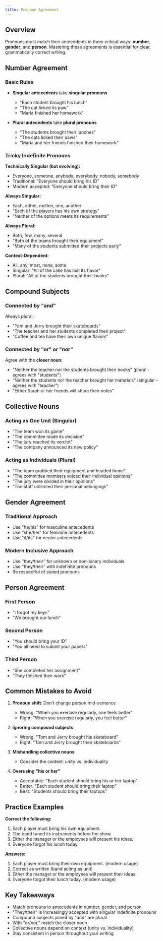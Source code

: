 ```yaml
---
title: Pronoun Agreement
---
```


## Overview
Pronouns must match their antecedents in three critical ways: **number**, **gender**, and **person**. Mastering these agreements is essential for clear, grammatically correct writing.

## Number Agreement

### Basic Rules
- **Singular antecedents** take **singular pronouns**
  - "Each student brought his lunch"
  - "The cat licked its paw"
  - "Maria finished her homework"

- **Plural antecedents** take **plural pronouns**
  - "The students brought their lunches"
  - "The cats licked their paws"
  - "Maria and her friends finished their homework"

### Tricky Indefinite Pronouns

**Technically Singular (but evolving):**
- Everyone, someone, anybody, everybody, nobody, somebody
- Traditional: "Everyone should bring his ID"
- Modern accepted: "Everyone should bring their ID"

**Always Singular:**
- Each, either, neither, one, another
- "Each of the players has his own strategy"
- "Neither of the options meets its requirements"

**Always Plural:**
- Both, few, many, several
- "Both of the teams brought their equipment"
- "Many of the students submitted their projects early"

**Context-Dependent:**
- All, any, most, none, some
- Singular: "All of the cake has lost its flavor"
- Plural: "All of the students brought their books"

## Compound Subjects

### Connected by "and"
Always plural:
- "Tom and Jerry brought their skateboards"
- "The teacher and her students completed their project"
- "Coffee and tea have their own unique flavors"

### Connected by "or" or "nor"
Agree with the **closer noun**:
- "Neither the teacher nor the students brought their books" (plural - agrees with "students")
- "Neither the students nor the teacher brought her materials" (singular - agrees with "teacher")
- "Either Sarah or her friends will share their notes"

## Collective Nouns

### Acting as One Unit (Singular)
- "The team won its game"
- "The committee made its decision"
- "The jury reached its verdict"
- "The company announced its new policy"

### Acting as Individuals (Plural)
- "The team grabbed their equipment and headed home"
- "The committee members voiced their individual opinions"
- "The jury were divided in their opinions"
- "The staff collected their personal belongings"

## Gender Agreement

### Traditional Approach
- Use "he/his" for masculine antecedents
- Use "she/her" for feminine antecedents
- Use "it/its" for neuter antecedents

### Modern Inclusive Approach
- Use "they/their" for unknown or non-binary individuals
- Use "they/their" with indefinite pronouns
- Be respectful of stated pronouns

## Person Agreement

### First Person
- "I forgot my keys"
- "We brought our lunch"

### Second Person
- "You should bring your ID"
- "You all need to submit your papers"

### Third Person
- "She completed her assignment"
- "They finished their work"

## Common Mistakes to Avoid

1. **Pronoun shift**: Don't change person mid-sentence
   - Wrong: "When you exercise regularly, one feels better"
   - Right: "When you exercise regularly, you feel better"

2. **Ignoring compound subjects**
   - Wrong: "Tom and Jerry brought his skateboard"
   - Right: "Tom and Jerry brought their skateboards"

3. **Mishandling collective nouns**
   - Consider the context: unity vs. individuality

4. **Overusing "his or her"**
   - Acceptable: "Each student should bring his or her laptop"
   - Better: "Each student should bring their laptop"
   - Best: "Students should bring their laptops"

## Practice Examples

**Correct the following:**
1. Each player must bring his own equipment.
2. The band tuned its instruments before the show.
3. Either the manager or the employees will present his ideas.
4. Everyone forgot his lunch today.

**Answers:**
1. Each player must bring their own equipment. (modern usage)
2. Correct as written (band acting as unit)
3. Either the manager or the employees will present their ideas.
4. Everyone forgot their lunch today. (modern usage)

## Key Takeaways
- Match pronouns to antecedents in number, gender, and person
- "They/their" is increasingly accepted with singular indefinite pronouns
- Compound subjects joined by "and" are plural
- With "or/nor," match the closer noun
- Collective nouns depend on context (unity vs. individuality)
- Stay consistent in person throughout your writing